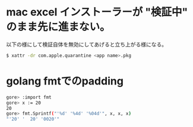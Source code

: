 # mac excel インストーラーが "検証中" のまま先に進まない。

以下の様にして検証自体を無効にしてあげると立ち上がる様になる。

```bash
$ xattr -dr com.apple.quarantine <app name>.pkg
```

# golang fmtでのpadding

```bash
gore> :import fmt
gore> x := 20
20
gore> fmt.Sprintf("'%d' '%4d' '%04d'", x, x, x)
"'20' '  20' '0020'"
```
